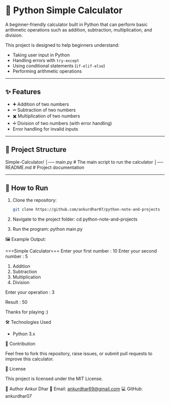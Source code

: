 # 🧮 Python Simple Calculator

A beginner-friendly calculator built in Python that can perform basic arithmetic operations such as addition, subtraction, multiplication, and division.  

This project is designed to help beginners understand:
- Taking user input in Python
- Handling errors with `try-except`
- Using conditional statements (`if-elif-else`)
- Performing arithmetic operations

---

## ✨ Features
- ➕ Addition of two numbers
- ➖ Subtraction of two numbers
- ✖️ Multiplication of two numbers
- ➗ Division of two numbers (with error handling)
- Error handling for invalid inputs

---

## 📂 Project Structure
Simple-Calculator/
│── main.py # The main script to run the calculator
│── README.md # Project documentation

---

## 🚀 How to Run
1. Clone the repository:
   ```bash
   git clone https://github.com/ankurdhar07/python-note-and-projects

2. Navigate to the project folder:
cd python-note-and-projects

3. Run the program:
python main.py


🖼️ Example Output:

 ===Simple Calculator=== 
Enter your first number : 10
Enter your second number : 5

1. Addition
2. Subtraction
3. Multiplication
4. Division

Enter your operation : 3

Result : 50

Thanks for playing :)


🛠️ Technologies Used

- Python 3.x


🤝 Contribution

Feel free to fork this repository, raise issues, or submit pull requests to improve this calculator.


📜 License

This project is licensed under the MIT License.


👤 Author
Ankur Dhar
📧 Email: ankurdhar69@gmail.com
💻 GitHub: ankurdhar07